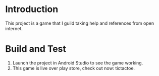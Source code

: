 # Introduction 
This project is a game that I guild taking help and references from open internet. 

# Build and Test
1. Launch the project in Android Studio to see the game working.
2. This game is live over play store, check out now: tictactoe.

